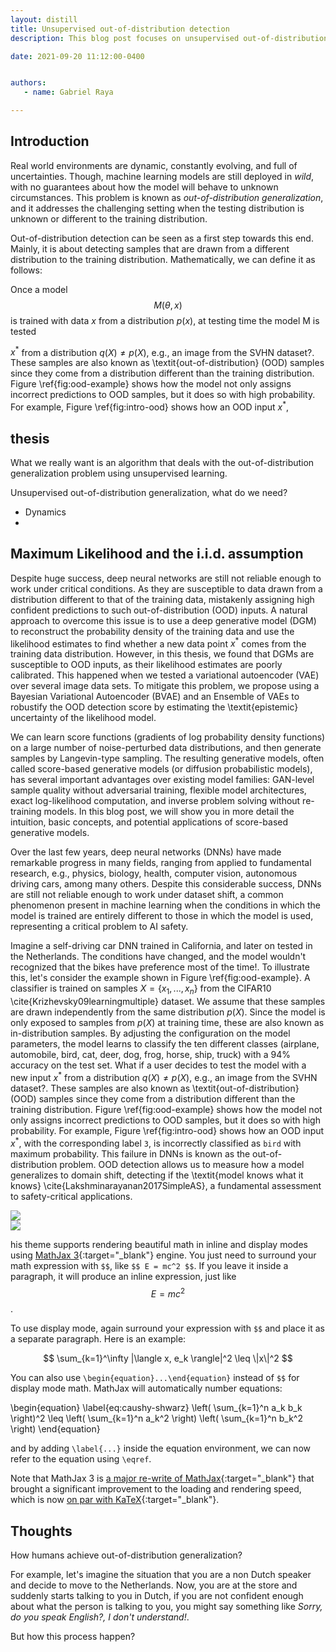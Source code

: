 ```yaml
---
layout: distill
title: Unsupervised out-of-distribution detection
description: This blog post focuses on unsupervised out-of-distribution detection using likelihood-based deep generative models. We will show you from toy to real data examples the limitations of neural networks to generalize out of its training distribution. We apply the methods on a real dataset from digital pathology. We hope this post motivates the community to work on the <i>out-of-distribution generalization</i> problem, which aims to tackle the situation when the testing distribution is unknown or different from the training distribution.

date: 2021-09-20 11:12:00-0400


authors:
   - name: Gabriel Raya

---
```



## Introduction

Real world environments are dynamic, constantly evolving, and full of uncertainties. Though, machine learning models are still deployed in <i>wild</i>, with no guarantees about how the model will behave to unknown circumstances. This problem is known as <i>out-of-distribution generalization</i>, and it addresses the challenging setting when the testing distribution is unknown or different to the training distribution.

Out-of-distribution detection can be seen as a first step towards this end. Mainly, it is about detecting samples that are drawn from a different distribution to the training distribution. Mathematically, we can define it as follows:

Once a model $$M(\theta, x)$$ is trained with data $x$ from a distribution $p(x)$, at testing time the model M is tested

 $x^*$ from a distribution $q(X) \ne p(X)$, e.g., an image from the SVHN dataset?. These samples are also known as \textit{out-of-distribution} (OOD) samples since they come from a distribution different than the training distribution. Figure \ref{fig:ood-example} shows how the model not only assigns incorrect predictions to OOD samples,  but it does so with high probability. For example, Figure \ref{fig:intro-ood} shows how an OOD input $x^*$,

## thesis

What we really want is an algorithm that deals with the out-of-distribution generalization problem using unsupervised learning.

Unsupervised out-of-distribution generalization, what do we need?
- Dynamics
-

## Maximum Likelihood and the i.i.d. assumption

Despite huge success, deep neural networks are still not reliable enough to work under critical conditions. As they are susceptible to data drawn from a distribution different to that of the training data, mistakenly assigning high confident predictions to such out-of-distribution (OOD) inputs. A natural approach to overcome this issue is to use a deep generative model (DGM) to reconstruct the probability density of the training data and use the likelihood estimates to find whether a new data point $x^*$ comes from the training data distribution. However, in this thesis, we found that DGMs are susceptible to OOD inputs, as their likelihood estimates are poorly calibrated. This happened when we tested a variational autoencoder (VAE) over several image data sets. To mitigate this problem, we propose using a Bayesian Variational Autoencoder (BVAE) and an Ensemble of VAEs to robustify the OOD detection score by estimating the \textit{epistemic} uncertainty of the likelihood model.



We can learn score functions (gradients of log probability density functions) on a large number of noise-perturbed data distributions, and then generate samples by Langevin-type sampling. The resulting generative models, often called score-based generative models (or diffusion probabilistic models), has several important advantages over existing model families: GAN-level sample quality without adversarial training, flexible model architectures, exact log-likelihood computation, and inverse problem solving without re-training models. In this blog post, we will show you in more detail the intuition, basic concepts, and potential applications of score-based generative models.




Over the last few years, deep neural networks (DNNs) have made remarkable progress in many fields, ranging from applied to fundamental research, e.g., physics, biology, health, computer vision, autonomous driving cars, among many others. Despite this considerable success, DNNs are still not reliable enough to work under dataset shift, a common phenomenon present in machine learning when the conditions in which the model is trained are entirely different to those in which the model is used, representing a critical problem to AI safety.

Imagine a self-driving car DNN trained in California, and later on tested in the Netherlands. The conditions have changed, and the model wouldn't recognized that the bikes have preference most of the time!. To illustrate this, let's consider the example shown in Figure \ref{fig:ood-example}. A classifier is trained on samples $X=\{x_1, ..., x_n\}$  from the CIFAR10 \cite{Krizhevsky09learningmultiple} dataset. We assume that these samples are drawn independently from the same distribution $p(X)$. Since the model is only exposed to samples from $p(X)$ at training time, these are also known as in-distribution samples. By adjusting the configuration on the model parameters, the model learns to classify the ten different classes (airplane, automobile, bird, cat, deer, dog, frog, horse, ship, truck)  with a 94\% accuracy on the test set. What if a user decides to test the model with a new input $x^*$ from a distribution $q(X) \ne p(X)$, e.g., an image from the SVHN dataset?. These samples are also known as \textit{out-of-distribution} (OOD) samples since they come from a distribution different than the training distribution. Figure \ref{fig:ood-example} shows how the model not only assigns incorrect predictions to OOD samples,  but it does so with high probability. For example, Figure \ref{fig:intro-ood} shows how an OOD input $x^*$, with the corresponding label `3`, is incorrectly classified as `bird` with maximum probability.  This failure in DNNs is known as the out-of-distribution problem. OOD detection allows us to measure how a model generalizes to domain shift, detecting if the \textit{model knows what it knows} \cite{Lakshminarayanan2017SimpleAS}, a fundamental assessment to safety-critical applications.

<div class="row mt-3">
    <div class="col-sm mt-3 mt-md-0">
        <img class="img-fluid rounded z-depth-1" src="{{ site.baseurl }}/assets/img/ood/dl_fails_in_data.png">
    </div>
    <div class="col-sm mt-3 mt-md-0">
        <img class="img-fluid rounded z-depth-1" src="{{ site.baseurl }}/assets/img/ood/dl_fails_ood_data.png">
    </div>
</div>

his theme supports rendering beautiful math in inline and display modes using [MathJax 3](https://www.mathjax.org/){:target="\_blank"} engine. You just need to surround your math expression with `$$`, like `$$ E = mc^2 $$`. If you leave it inside a paragraph, it will produce an inline expression, just like $$ E = mc^2 $$.

To use display mode, again surround your expression with `$$` and place it as a separate paragraph. Here is an example:

$$
\sum_{k=1}^\infty |\langle x, e_k \rangle|^2 \leq \|x\|^2
$$

You can also use `\begin{equation}...\end{equation}` instead of `$$` for display mode math.
MathJax will automatically number equations:

\begin{equation}
\label{eq:caushy-shwarz}
\left( \sum_{k=1}^n a_k b_k \right)^2 \leq \left( \sum_{k=1}^n a_k^2 \right) \left( \sum_{k=1}^n b_k^2 \right)
\end{equation}

and by adding `\label{...}` inside the equation environment, we can now refer to the equation using `\eqref`.

Note that MathJax 3 is [a major re-write of MathJax](https://docs.mathjax.org/en/latest/upgrading/whats-new-3.0.html){:target="\_blank"} that brought a significant improvement to the loading and rendering speed, which is now [on par with KaTeX](http://www.intmath.com/cg5/katex-mathjax-comparison.php){:target="\_blank"}.
## Thoughts
How humans achieve out-of-distribution generalization?

For example, let's imagine the situation that you are a non Dutch speaker and decide to move to the Netherlands. Now, you are at the store and suddenly starts talking to you in Dutch, if you are not confident enough about what the person is talking to you, you might say something like <i>Sorry, do you speak English?, I don't understand!</i>.

But how this process happen?
